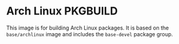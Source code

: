 # Arch Linux PKGBUILD

This image is for building Arch Linux packages. It is based on the `base/archlinux` image and includes the `base-devel`
package group.
